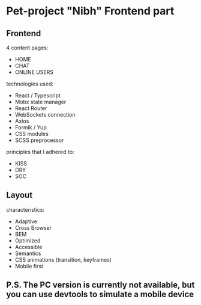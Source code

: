 # Pet-project "Nibh" Frontend part

## Frontend

4 content pages:
  * HOME
  * CHAT
  * ONLINE USERS

technologies used:
  * React / Typescript
  * Mobx state manager
  * React Router
  * WebSockets connection
  * Axios
  * Formik / Yup
  * CSS modules
  * SCSS preprocessor

principles that I adhered to:
  * KISS
  * DRY
  * SOC

## Layout

characteristics:
  * Adaptive
  * Cross Browser
  * BEM
  * Optimized
  * Accessible
  * Semantics
  * CSS animations (transition, keyframes)
  * Mobile first

## P.S. The PC version is currently not available, but you can use devtools to simulate a mobile device 
